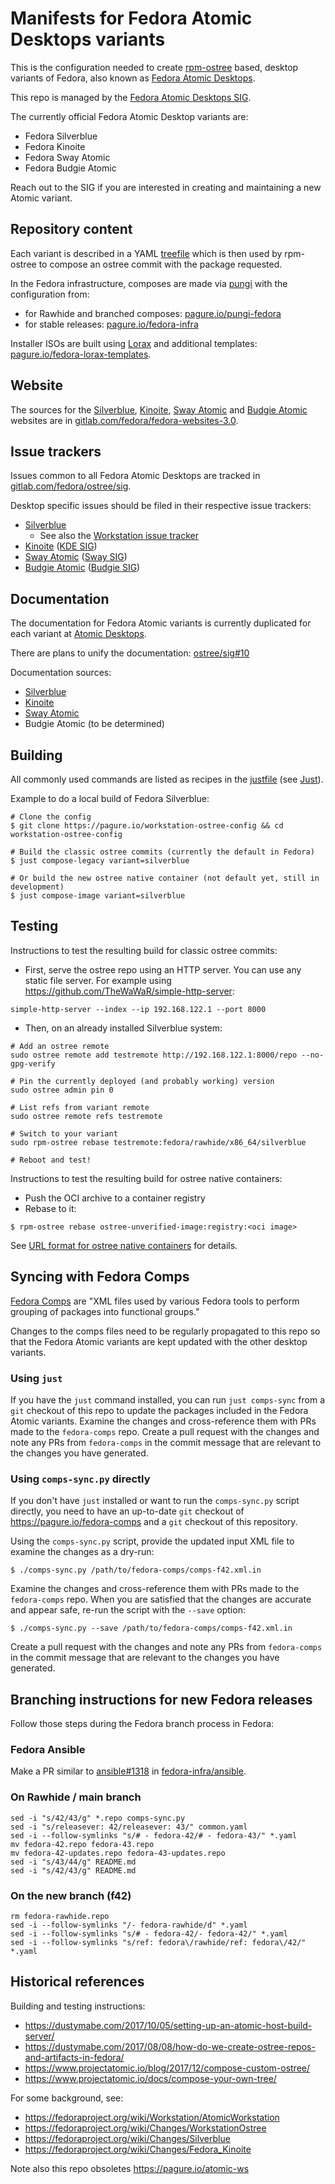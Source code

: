 # Manifests for Fedora Atomic Desktops variants

This is the configuration needed to create
[rpm-ostree](https://coreos.github.io/rpm-ostree/) based, desktop variants of
Fedora, also known as
[Fedora Atomic Desktops](https://fedoraproject.org/atomic-desktops/).

This repo is managed by the
[Fedora Atomic Desktops SIG](https://fedoraproject.org/wiki/SIGs/AtomicDesktops).

The currently official Fedora Atomic Desktop variants are:

- Fedora Silverblue
- Fedora Kinoite
- Fedora Sway Atomic
- Fedora Budgie Atomic

Reach out to the SIG if you are interested in creating and maintaining a new
Atomic variant.

## Repository content

Each variant is described in a YAML
[treefile](https://coreos.github.io/rpm-ostree/treefile/) which is then used by
rpm-ostree to compose an ostree commit with the package requested.

In the Fedora infrastructure, composes are made via
[pungi](https://pagure.io/pungi) with the configuration from:

- for Rawhide and branched composes:
  [pagure.io/pungi-fedora](https://pagure.io/pungi-fedora)
- for stable releases:
  [pagure.io/fedora-infra](https://pagure.io/fedora-infra/ansible/blob/main/f/roles/bodhi2/backend/templates/pungi.rpm.conf.j2)

Installer ISOs are built using [Lorax](https://github.com/weldr/lorax) and
additional templates:
[pagure.io/fedora-lorax-templates](https://pagure.io/fedora-lorax-templates).

## Website

The sources for the
[Silverblue](https://fedoraproject.org/atomic-desktops/silverblue/),
[Kinoite](https://fedoraproject.org/atomic-desktops/kinoite/),
[Sway Atomic](https://fedoraproject.org/atomic-desktops/sway/) and
[Budgie Atomic](https://fedoraproject.org/atomic-desktops/budgie/) websites are
in [gitlab.com/fedora/fedora-websites-3.0](https://gitlab.com/fedora/websites-apps/fedora-websites/fedora-websites-3.0).

## Issue trackers

Issues common to all Fedora Atomic Desktops are tracked in
[gitlab.com/fedora/ostree/sig](https://gitlab.com/fedora/ostree/sig/-/issues).

Desktop specific issues should be filed in their respective issue trackers:

- [Silverblue](https://github.com/fedora-silverblue/issue-tracker/issues?q=is%3Aissue+is%3Aopen+sort%3Aupdated-desc)
    - See also the [Workstation issue tracker](https://pagure.io/fedora-workstation/issues?status=Open&order_key=last_updated&order=desc)
- [Kinoite](https://pagure.io/fedora-kde/SIG/issues?status=Open&order_key=last_updated&order=desc)
  ([KDE SIG](https://fedoraproject.org/wiki/SIGs/KDE))
- [Sway Atomic](https://gitlab.com/fedora/sigs/sway/SIG/-/issues)
  ([Sway SIG](https://fedoraproject.org/wiki/SIGs/Sway))
- [Budgie Atomic](https://pagure.io/fedora-budgie/project/issues?status=Open&order_key=last_updated&order=desc)
  ([Budgie SIG](https://fedoraproject.org/wiki/SIGs/Budgie))

## Documentation

The documentation for Fedora Atomic variants is currently duplicated for each
variant at [Atomic Desktops](https://docs.fedoraproject.org/en-US/emerging/).

There are plans to unify the documentation:
[ostree/sig#10](https://gitlab.com/fedora/ostree/sig/-/issues/10)

Documentation sources:

- [Silverblue](https://github.com/fedora-silverblue/silverblue-docs)
- [Kinoite](https://pagure.io/fedora-kde/kinoite-docs)
- [Sway Atomic](https://gitlab.com/fedora/sigs/sway/sericea-docs)
- Budgie Atomic (to be determined)

## Building

All commonly used commands are listed as recipes in the
[justfile](https://github.com/casey/just) (see
[Just](https://github.com/casey/just)).

Example to do a local build of Fedora Silverblue:

```
# Clone the config
$ git clone https://pagure.io/workstation-ostree-config && cd workstation-ostree-config

# Build the classic ostree commits (currently the default in Fedora)
$ just compose-legacy variant=silverblue

# Or build the new ostree native container (not default yet, still in development)
$ just compose-image variant=silverblue
```

## Testing

Instructions to test the resulting build for classic ostree commits:

- First, serve the ostree repo using an HTTP server. You can use any static
  file server. For example using
  <https://github.com/TheWaWaR/simple-http-server>:

```
simple-http-server --index --ip 192.168.122.1 --port 8000
```

- Then, on an already installed Silverblue system:

```
# Add an ostree remote
sudo ostree remote add testremote http://192.168.122.1:8000/repo --no-gpg-verify

# Pin the currently deployed (and probably working) version
sudo ostree admin pin 0

# List refs from variant remote
sudo ostree remote refs testremote

# Switch to your variant
sudo rpm-ostree rebase testremote:fedora/rawhide/x86_64/silverblue

# Reboot and test!
```

Instructions to test the resulting build for ostree native containers:

- Push the OCI archive to a container registry
- Rebase to it:

```
$ rpm-ostree rebase ostree-unverified-image:registry:<oci image>
```

See [URL format for ostree native containers](https://coreos.github.io/rpm-ostree/container/#url-format-for-ostree-native-containers) for details.

## Syncing with Fedora Comps

[Fedora Comps](https://pagure.io/fedora-comps) are "XML files used by various
Fedora tools to perform grouping of packages into functional groups."

Changes to the comps files need to be regularly propagated to this repo so that
the Fedora Atomic variants are kept updated with the other desktop variants.

### Using `just`

If you have the `just` command installed, you can run `just comps-sync` from a
`git` checkout of this repo to update the packages included in the Fedora Atomic
variants. Examine the changes and cross-reference them with PRs made to the
`fedora-comps` repo. Create a pull request with the changes and note any PRs from
`fedora-comps` in the commit message that are relevant to the changes you have
generated.

### Using `comps-sync.py` directly

If you don't have `just` installed or want to run the `comps-sync.py` script
directly, you need to have an up-to-date `git` checkout of
https://pagure.io/fedora-comps and a `git` checkout of this repository.

Using the `comps-sync.py` script, provide the updated input XML file to examine
the changes as a dry-run:

`$ ./comps-sync.py /path/to/fedora-comps/comps-f42.xml.in`

Examine the changes and cross-reference them with PRs made to the `fedora-comps`
repo. When you are satisfied that the changes are accurate and appear safe,
re-run the script with the `--save` option:

`$ ./comps-sync.py --save /path/to/fedora-comps/comps-f42.xml.in`

Create a pull request with the changes and note any PRs from `fedora-comps`
in the commit message that are relevant to the changes you have generated.

## Branching instructions for new Fedora releases

Follow those steps during the Fedora branch process in Fedora:

### Fedora Ansible

Make a PR similar to
[ansible#1318](https://pagure.io/fedora-infra/ansible/pull-request/1318) in
[fedora-infra/ansible](https://pagure.io/fedora-infra/ansible).

### On Rawhide / main branch

```
sed -i "s/42/43/g" *.repo comps-sync.py
sed -i "s/releasever: 42/releasever: 43/" common.yaml
sed -i --follow-symlinks "s/# - fedora-42/# - fedora-43/" *.yaml
mv fedora-42.repo fedora-43.repo
mv fedora-42-updates.repo fedora-43-updates.repo
sed -i "s/43/44/g" README.md
sed -i "s/42/43/g" README.md
```

### On the new branch (f42)

```
rm fedora-rawhide.repo
sed -i --follow-symlinks "/- fedora-rawhide/d" *.yaml
sed -i --follow-symlinks "s/# - fedora-42/- fedora-42/" *.yaml
sed -i --follow-symlinks "s/ref: fedora\/rawhide/ref: fedora\/42/" *.yaml
```

## Historical references

Building and testing instructions:

- https://dustymabe.com/2017/10/05/setting-up-an-atomic-host-build-server/
- https://dustymabe.com/2017/08/08/how-do-we-create-ostree-repos-and-artifacts-in-fedora/
- https://www.projectatomic.io/blog/2017/12/compose-custom-ostree/
- https://www.projectatomic.io/docs/compose-your-own-tree/

For some background, see:

- <https://fedoraproject.org/wiki/Workstation/AtomicWorkstation>
- <https://fedoraproject.org/wiki/Changes/WorkstationOstree>
- <https://fedoraproject.org/wiki/Changes/Silverblue>
- <https://fedoraproject.org/wiki/Changes/Fedora_Kinoite>

Note also this repo obsoletes https://pagure.io/atomic-ws
